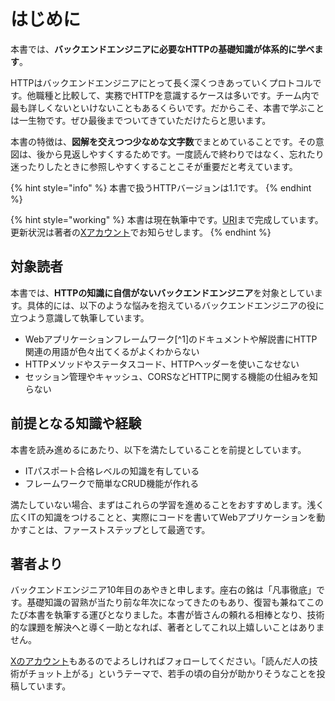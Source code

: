 # はじめに

本書では、**バックエンドエンジニアに必要なHTTPの基礎知識が体系的に学べます**。

HTTPはバックエンドエンジニアにとって長く深くつきあっていくプロトコルです。他職種と比較して、実務でHTTPを意識するケースは多いです。チーム内で最も詳しくないといけないこともあるくらいです。だからこそ、本書で学ぶことは一生物です。ぜひ最後までついてきていただけたらと思います。

本書の特徴は、**図解を交えつつ少なめな文字数**でまとめていることです。その意図は、後から見返しやすくするためです。一度読んで終わりではなく、忘れたり迷ったりしたときに参照しやすくすることこそが重要だと考えています。

{% hint style="info" %}
本書で扱うHTTPバージョンは1.1です。
{% endhint %}

{% hint style="working" %}
本書は現在執筆中です。[URI](/uri.html)まで完成しています。更新状況は著者の[Xアカウント](https://x.com/ayaki2325)でお知らせします。
{% endhint %}

## 対象読者

本書では、**HTTPの知識に自信がないバックエンドエンジニア**を対象としています。具体的には、以下のような悩みを抱えているバックエンドエンジニアの役に立つよう意識して執筆しています。

* Webアプリケーションフレームワーク[^1]のドキュメントや解説書にHTTP関連の用語が色々出てくるがよくわからない
* HTTPメソッドやステータスコード、HTTPヘッダーを使いこなせない
* セッション管理やキャッシュ、CORSなどHTTPに関する機能の仕組みを知らない

## 前提となる知識や経験

本書を読み進めるにあたり、以下を満たしていることを前提としています。

* ITパスポート合格レベルの知識を有している
* フレームワークで簡単なCRUD機能が作れる

満たしていない場合、まずはこれらの学習を進めることをおすすめします。浅く広くITの知識をつけることと、実際にコードを書いてWebアプリケーションを動かすことは、ファーストステップとして最適です。

## 著者より

バックエンドエンジニア10年目のあやきと申します。座右の銘は「凡事徹底」です。基礎知識の習熟が当たり前な年次になってきたのもあり、復習も兼ねてこのたび本書を執筆する運びとなりました。本書が皆さんの頼れる相棒となり、技術的な課題を解決へと導く一助となれば、著者としてこれ以上嬉しいことはありません。

[Xのアカウント](https://x.com/ayaki2325)もあるのでよろしければフォローしてください。「読んだ人の技術がチョット上がる」というテーマで、若手の頃の自分が助かりそうなことを投稿しています。
